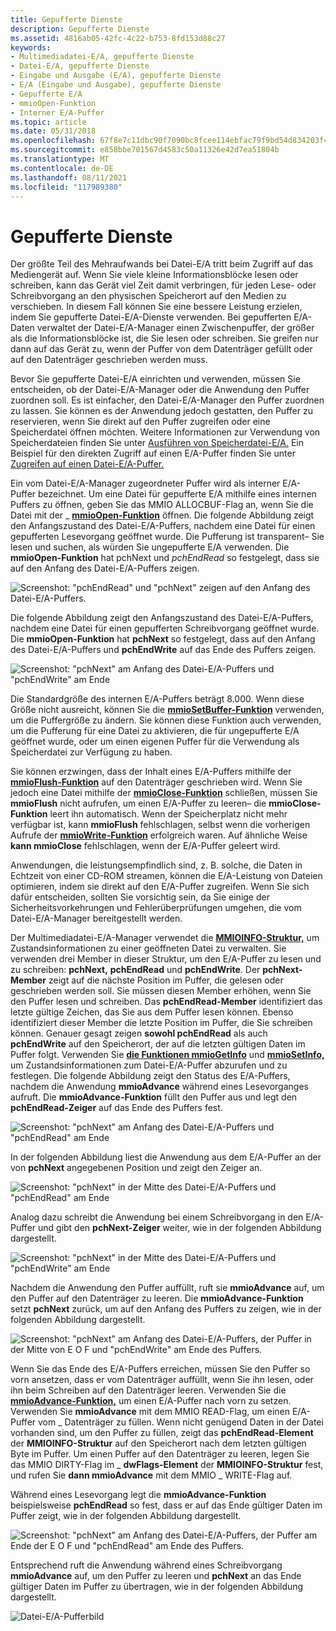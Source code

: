 ```yaml
---
title: Gepufferte Dienste
description: Gepufferte Dienste
ms.assetid: 4816ab05-42fc-4c22-b753-8fd153d88c27
keywords:
- Multimediadatei-E/A, gepufferte Dienste
- Datei-E/A, gepufferte Dienste
- Eingabe und Ausgabe (E/A), gepufferte Dienste
- E/A (Eingabe und Ausgabe), gepufferte Dienste
- Gepufferte E/A
- mmioOpen-Funktion
- Interner E/A-Puffer
ms.topic: article
ms.date: 05/31/2018
ms.openlocfilehash: 67f8e7c11dbc90f7090bc8fcee114ebfac79f9bd54d834203f4b8e7bf893f591
ms.sourcegitcommit: e858bbe701567d4583c50a11326e42d7ea51804b
ms.translationtype: MT
ms.contentlocale: de-DE
ms.lasthandoff: 08/11/2021
ms.locfileid: "117989380"
---
```

# <a name="buffered-services"></a>Gepufferte Dienste

Der größte Teil des Mehraufwands bei Datei-E/A tritt beim Zugriff auf das Mediengerät auf. Wenn Sie viele kleine Informationsblöcke lesen oder schreiben, kann das Gerät viel Zeit damit verbringen, für jeden Lese- oder Schreibvorgang an den physischen Speicherort auf den Medien zu verschieben. In diesem Fall können Sie eine bessere Leistung erzielen, indem Sie gepufferte Datei-E/A-Dienste verwenden. Bei gepufferten E/A-Daten verwaltet der Datei-E/A-Manager einen Zwischenpuffer, der größer als die Informationsblöcke ist, die Sie lesen oder schreiben. Sie greifen nur dann auf das Gerät zu, wenn der Puffer von dem Datenträger gefüllt oder auf den Datenträger geschrieben werden muss.

Bevor Sie gepufferte Datei-E/A einrichten und verwenden, müssen Sie entscheiden, ob der Datei-E/A-Manager oder die Anwendung den Puffer zuordnen soll. Es ist einfacher, den Datei-E/A-Manager den Puffer zuordnen zu lassen. Sie können es der Anwendung jedoch gestatten, den Puffer zu reservieren, wenn Sie direkt auf den Puffer zugreifen oder eine Speicherdatei öffnen möchten. Weitere Informationen zur Verwendung von Speicherdateien finden Sie unter [Ausführen von Speicherdatei-E/A.](performing-memory-file-i-o.md) Ein Beispiel für den direkten Zugriff auf einen E/A-Puffer finden Sie unter [Zugreifen auf einen Datei-E/A-Puffer.](accessing-a-file-i-o-buffer.md)

Ein vom Datei-E/A-Manager zugeordneter Puffer wird als interner E/A-Puffer bezeichnet. Um eine Datei für gepufferte E/A mithilfe eines internen Puffers zu öffnen, geben Sie das MMIO ALLOCBUF-Flag an, wenn Sie die Datei mit der \_ [**mmioOpen-Funktion**](/windows/win32/api/mmiscapi/nf-mmiscapi-mmioopen) öffnen. Die folgende Abbildung zeigt den Anfangszustand des Datei-E/A-Puffers, nachdem eine Datei für einen gepufferten Lesevorgang geöffnet wurde. Die Pufferung ist transparent– Sie lesen und suchen, als würden Sie ungepufferte E/A verwenden. Die **mmioOpen-Funktion** hat pchNext und *pchEndRead* so festgelegt, dass sie auf den Anfang des Datei-E/A-Puffers zeigen.

![Screenshot: "pchEndRead" und "pchNext" zeigen auf den Anfang des Datei-E/A-Puffers.](images/mmio7.gif)

Die folgende Abbildung zeigt den Anfangszustand des Datei-E/A-Puffers, nachdem eine Datei für einen gepufferten Schreibvorgang geöffnet wurde. Die **mmioOpen-Funktion** hat **pchNext** so festgelegt, dass auf den Anfang des Datei-E/A-Puffers und **pchEndWrite** auf das Ende des Puffers zeigen.

![Screenshot: "pchNext" am Anfang des Datei-E/A-Puffers und "pchEndWrite" am Ende](images/mmio11.gif)

Die Standardgröße des internen E/A-Puffers beträgt 8.000. Wenn diese Größe nicht ausreicht, können Sie die [**mmioSetBuffer-Funktion**](/windows/win32/api/mmiscapi/nf-mmiscapi-mmiosetbuffer) verwenden, um die Puffergröße zu ändern. Sie können diese Funktion auch verwenden, um die Pufferung für eine Datei zu aktivieren, die für ungepufferte E/A geöffnet wurde, oder um einen eigenen Puffer für die Verwendung als Speicherdatei zur Verfügung zu haben.

Sie können erzwingen, dass der Inhalt eines E/A-Puffers mithilfe der [**mmioFlush-Funktion**](/windows/win32/api/mmiscapi/nf-mmiscapi-mmioflush) auf den Datenträger geschrieben wird. Wenn Sie jedoch eine Datei mithilfe der [**mmioClose-Funktion**](/windows/win32/api/mmiscapi/nf-mmiscapi-mmioclose) schließen, müssen Sie **mmioFlush** nicht aufrufen, um einen E/A-Puffer zu leeren– die **mmioClose-Funktion** leert ihn automatisch. Wenn der Speicherplatz nicht mehr verfügbar ist, kann **mmioFlush** fehlschlagen, selbst wenn die vorherigen Aufrufe der [**mmioWrite-Funktion**](/windows/win32/api/mmiscapi/nf-mmiscapi-mmiowrite) erfolgreich waren. Auf ähnliche Weise **kann mmioClose** fehlschlagen, wenn der E/A-Puffer geleert wird.

Anwendungen, die leistungsempfindlich sind, z. B. solche, die Daten in Echtzeit von einer CD-ROM streamen, können die E/A-Leistung von Dateien optimieren, indem sie direkt auf den E/A-Puffer zugreifen. Wenn Sie sich dafür entscheiden, sollten Sie vorsichtig sein, da Sie einige der Sicherheitsvorkehrungen und Fehlerüberprüfungen umgehen, die vom Datei-E/A-Manager bereitgestellt werden.

Der Multimediadatei-E/A-Manager verwendet die [**MMIOINFO-Struktur,**](/previous-versions//dd757322(v=vs.85)) um Zustandsinformationen zu einer geöffneten Datei zu verwalten. Sie verwenden drei Member in dieser Struktur, um den E/A-Puffer zu lesen und zu schreiben: **pchNext,** **pchEndRead** und **pchEndWrite**. Der **pchNext-Member** zeigt auf die nächste Position im Puffer, die gelesen oder geschrieben werden soll. Sie müssen diesen Member erhöhen, wenn Sie den Puffer lesen und schreiben. Das **pchEndRead-Member** identifiziert das letzte gültige Zeichen, das Sie aus dem Puffer lesen können. Ebenso identifiziert dieser Member die letzte Position im Puffer, die Sie schreiben können. Genauer gesagt zeigen **sowohl pchEndRead** als auch **pchEndWrite** auf den Speicherort, der auf die letzten gültigen Daten im Puffer folgt. Verwenden Sie [**die Funktionen mmioGetInfo**](/windows/win32/api/mmiscapi/nf-mmiscapi-mmiogetinfo) und [**mmioSetInfo,**](/windows/win32/api/mmiscapi/nf-mmiscapi-mmiosetinfo) um Zustandsinformationen zum Datei-E/A-Puffer abzurufen und zu festlegen. Die folgende Abbildung zeigt den Status des E/A-Puffers, nachdem die Anwendung **mmioAdvance** während eines Lesevorganges aufruft. Die **mmioAdvance-Funktion** füllt den Puffer aus und legt den **pchEndRead-Zeiger** auf das Ende des Puffers fest.

![Screenshot: "pchNext" am Anfang des Datei-E/A-Puffers und "pchEndRead" am Ende](images/mmio8.gif)

In der folgenden Abbildung liest die Anwendung aus dem E/A-Puffer an der von **pchNext** angegebenen Position und zeigt den Zeiger an.

![Screenshot: "pchNext" in der Mitte des Datei-E/A-Puffers und "pchEndRead" am Ende](images/mmio9.gif)

Analog dazu schreibt die Anwendung bei einem Schreibvorgang in den E/A-Puffer und gibt den **pchNext-Zeiger** weiter, wie in der folgenden Abbildung dargestellt.

![Screenshot: "pchNext" in der Mitte des Datei-E/A-Puffers und "pchEndWrite" am Ende](images/mmio12.gif)

Nachdem die Anwendung den Puffer auffüllt, ruft sie **mmioAdvance** auf, um den Puffer auf den Datenträger zu leeren. Die **mmioAdvance-Funktion** setzt **pchNext** zurück, um auf den Anfang des Puffers zu zeigen, wie in der folgenden Abbildung dargestellt.

![Screenshot: "pchNext" am Anfang des Datei-E/A-Puffers, der Puffer in der Mitte von E O F und "pchEndWrite" am Ende des Puffers.](images/mmio13.gif)

Wenn Sie das Ende des E/A-Puffers erreichen, müssen Sie den Puffer so vorn ansetzen, dass er vom Datenträger auffüllt, wenn Sie ihn lesen, oder ihn beim Schreiben auf den Datenträger leeren. Verwenden Sie die [**mmioAdvance-Funktion,**](/windows/win32/api/mmiscapi/nf-mmiscapi-mmioadvance) um einen E/A-Puffer nach vorn zu setzen. Verwenden Sie **mmioAdvance** mit dem MMIO READ-Flag, um einen E/A-Puffer vom \_ Datenträger zu füllen. Wenn nicht genügend Daten in der Datei vorhanden sind, um den Puffer zu füllen, zeigt das **pchEndRead-Element** der **MMIOINFO-Struktur** auf den Speicherort nach dem letzten gültigen Byte im Puffer. Um einen Puffer auf den Datenträger zu leeren, legen Sie das MMIO DIRTY-Flag im \_ **dwFlags-Element** der **MMIOINFO-Struktur** fest, und rufen Sie **dann mmioAdvance** mit dem MMIO \_ WRITE-Flag auf.

Während eines Lesevorgang legt die **mmioAdvance-Funktion** beispielsweise **pchEndRead** so fest, dass er auf das Ende gültiger Daten im Puffer zeigt, wie in der folgenden Abbildung dargestellt.

![Screenshot: "pchNext" am Anfang des Datei-E/A-Puffers, der Puffer am Ende der E O F und "pchEndRead" am Ende des Puffers.](images/mmio10.gif)

Entsprechend ruft die Anwendung während eines Schreibvorgang **mmioAdvance** auf, um den Puffer zu leeren und **pchNext** an das Ende gültiger Daten im Puffer zu übertragen, wie in der folgenden Abbildung dargestellt.

![Datei-E/A-Pufferbild](images/mmio14.gif)

 

 
